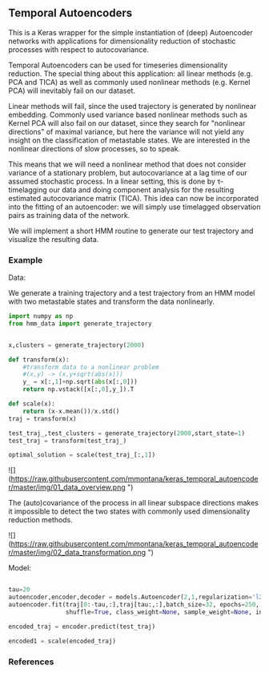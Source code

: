 ﻿
## Temporal Autoencoders

This is a Keras wrapper for the simple instantiation of (deep) Autoencoder networks with 
applications for dimensionality reduction of stochastic processes with respect to autocovariance.

Temporal Autoencoders can be used for timeseries dimensionality reduction. 
The special thing about this application: all
linear methods (e.g. PCA and TICA) as well as commonly used nonlinear methods 
(e.g. Kernel PCA) will inevitably fail on our dataset.

Linear methods will fail, since the used trajectory is generated by nonlinear embedding.
Commonly used variance based nonlinear methods such as Kernel PCA will also fail on our dataset, 
since they search for "nonlinear directions" of maximal variance, 
but here the variance will not yield any insight on the classification of metastable states. 
We are interested in the nonlinear directions of slow processes, so to speak.

This means that we will need a nonlinear method that does not consider variance of a stationary problem, 
but autocovariance at a lag time of our assumed stochastic process. In a linear setting, 
this is done by τ-timelagging our data and doing component analysis 
for the resulting estimated autocovariance matrix (TICA). 
This idea can now be incorporated into the fitting of an autoencoder: 
we will simply use timelagged observation pairs as training data of the network. 

We will implement a short HMM routine to generate our test trajectory and visualize the resulting data.

### Example
Data:

We generate a training trajectory and a test trajectory from an HMM
model with two metastable states and transform the data nonlinearly. 

```python
import numpy as np
from hmm_data import generate_trajectory


x,clusters = generate_trajectory(2000)

def transform(x):
    #transform data to a nonlinear problem
    #(x,y) -> (x,y+sqrt(abs(x)))
    y_ = x[:,1]+np.sqrt(abs(x[:,0]))
    return np.vstack([x[:,0],y_]).T

def scale(x):
    return (x-x.mean())/x.std()
traj = transform(x)

test_traj_,test_clusters = generate_trajectory(2000,start_state=1)
test_traj = transform(test_traj_)

optimal_solution = scale(test_traj_[:,1])

```

![](https://raw.githubusercontent.com/mmontana/keras_temporal_autoencoder/master/img/01_data_overview.png ")

The (auto)covariance
of the process in all linear subspace directions makes it impossible to detect the two states with 
commonly used dimensionality reduction methods.

![](https://raw.githubusercontent.com/mmontana/keras_temporal_autoencoder/master/img/02_data_transformation.png ")

Model:


```python

tau=20
autoencoder,encoder,decoder = models.Autoencoder(2,1,regularization='l2',W_penalty=0.01,b_penalty=0.01,optimizer='rmsprop')
autoencoder.fit(traj[0:-tau,:],traj[tau:,:],batch_size=32, epochs=250, verbose=0, callbacks=[], validation_split=0.0, validation_data=None, 
                shuffle=True, class_weight=None, sample_weight=None, initial_epoch=0)

encoded_traj = encoder.predict(test_traj)

encoded1 = scale(encoded_traj)
```

### References

